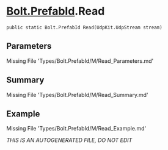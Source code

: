 # [Bolt.PrefabId](Types/Bolt.PrefabId.md).Read
`public static Bolt.PrefabId Read(UdpKit.UdpStream stream)`
## Parameters
Missing File 'Types/Bolt.PrefabId/M/Read_Parameters.md'
## Summary
Missing File 'Types/Bolt.PrefabId/M/Read_Summary.md'
## Example
Missing File 'Types/Bolt.PrefabId/M/Read_Example.md'

*THIS IS AN AUTOGENERATED FILE, DO NOT EDIT*
